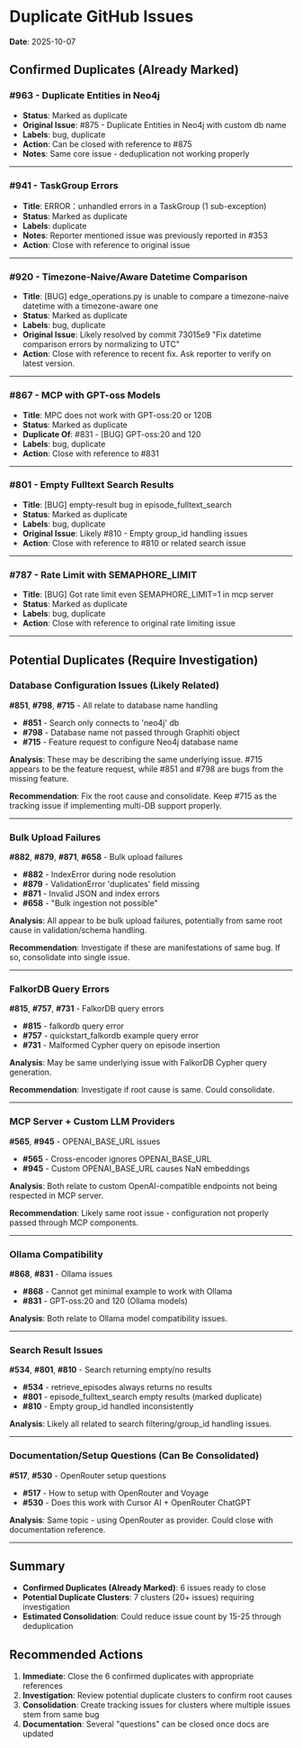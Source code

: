 # Duplicate GitHub Issues

**Date**: 2025-10-07

## Confirmed Duplicates (Already Marked)

### #963 - Duplicate Entities in Neo4j
- **Status**: Marked as duplicate
- **Original Issue**: #875 - Duplicate Entities in Neo4j with custom db name
- **Labels**: bug, duplicate
- **Action**: Can be closed with reference to #875
- **Notes**: Same core issue - deduplication not working properly

---

### #941 - TaskGroup Errors
- **Title**: ERROR：unhandled errors in a TaskGroup (1 sub-exception)
- **Status**: Marked as duplicate
- **Labels**: duplicate
- **Notes**: Reporter mentioned issue was previously reported in #353
- **Action**: Close with reference to original issue

---

### #920 - Timezone-Naive/Aware Datetime Comparison
- **Title**: [BUG] edge_operations.py is unable to compare a timezone-naive datetime with a timezone-aware one
- **Status**: Marked as duplicate
- **Labels**: bug, duplicate
- **Original Issue**: Likely resolved by commit 73015e9 "Fix datetime comparison errors by normalizing to UTC"
- **Action**: Close with reference to recent fix. Ask reporter to verify on latest version.

---

### #867 - MCP with GPT-oss Models
- **Title**: MPC does not work with GPT-oss:20 or 120B
- **Status**: Marked as duplicate
- **Duplicate Of**: #831 - [BUG] GPT-oss:20 and 120
- **Labels**: bug, duplicate
- **Action**: Close with reference to #831

---

### #801 - Empty Fulltext Search Results
- **Title**: [BUG] empty-result bug in episode_fulltext_search
- **Status**: Marked as duplicate
- **Labels**: bug, duplicate
- **Original Issue**: Likely #810 - Empty group_id handling issues
- **Action**: Close with reference to #810 or related search issue

---

### #787 - Rate Limit with SEMAPHORE_LIMIT
- **Title**: [BUG] Got rate limit even SEMAPHORE_LIMIT=1 in mcp server
- **Status**: Marked as duplicate
- **Labels**: bug, duplicate
- **Action**: Close with reference to original rate limiting issue

---

## Potential Duplicates (Require Investigation)

### Database Configuration Issues (Likely Related)

**#851**, **#798**, **#715** - All relate to database name handling
- **#851** - Search only connects to 'neo4j' db
- **#798** - Database name not passed through Graphiti object
- **#715** - Feature request to configure Neo4j database name

**Analysis**: These may be describing the same underlying issue. #715 appears to be the feature request, while #851 and #798 are bugs from the missing feature.

**Recommendation**: Fix the root cause and consolidate. Keep #715 as the tracking issue if implementing multi-DB support properly.

---

### Bulk Upload Failures

**#882**, **#879**, **#871**, **#658** - Bulk upload failures
- **#882** - IndexError during node resolution
- **#879** - ValidationError 'duplicates' field missing
- **#871** - Invalid JSON and index errors
- **#658** - "Bulk ingestion not possible"

**Analysis**: All appear to be bulk upload failures, potentially from same root cause in validation/schema handling.

**Recommendation**: Investigate if these are manifestations of same bug. If so, consolidate into single issue.

---

### FalkorDB Query Errors

**#815**, **#757**, **#731** - FalkorDB query errors
- **#815** - falkordb query error
- **#757** - quickstart_falkordb example query error
- **#731** - Malformed Cypher query on episode insertion

**Analysis**: May be same underlying issue with FalkorDB Cypher query generation.

**Recommendation**: Investigate if root cause is same. Could consolidate.

---

### MCP Server + Custom LLM Providers

**#565**, **#945** - OPENAI_BASE_URL issues
- **#565** - Cross-encoder ignores OPENAI_BASE_URL
- **#945** - Custom OPENAI_BASE_URL causes NaN embeddings

**Analysis**: Both relate to custom OpenAI-compatible endpoints not being respected in MCP server.

**Recommendation**: Likely same root issue - configuration not properly passed through MCP components.

---

### Ollama Compatibility

**#868**, **#831** - Ollama issues
- **#868** - Cannot get minimal example to work with Ollama
- **#831** - GPT-oss:20 and 120 (Ollama models)

**Analysis**: Both relate to Ollama model compatibility issues.

---

### Search Result Issues

**#534**, **#801**, **#810** - Search returning empty/no results
- **#534** - retrieve_episodes always returns no results
- **#801** - episode_fulltext_search empty results (marked duplicate)
- **#810** - Empty group_id handled inconsistently

**Analysis**: Likely all related to search filtering/group_id handling issues.

---

### Documentation/Setup Questions (Can Be Consolidated)

**#517**, **#530** - OpenRouter setup questions
- **#517** - How to setup with OpenRouter and Voyage
- **#530** - Does this work with Cursor AI + OpenRouter ChatGPT

**Analysis**: Same topic - using OpenRouter as provider. Could close with documentation reference.

---

## Summary

- **Confirmed Duplicates (Already Marked)**: 6 issues ready to close
- **Potential Duplicate Clusters**: 7 clusters (20+ issues) requiring investigation
- **Estimated Consolidation**: Could reduce issue count by 15-25 through deduplication

## Recommended Actions

1. **Immediate**: Close the 6 confirmed duplicates with appropriate references
2. **Investigation**: Review potential duplicate clusters to confirm root causes
3. **Consolidation**: Create tracking issues for clusters where multiple issues stem from same bug
4. **Documentation**: Several "questions" can be closed once docs are updated

